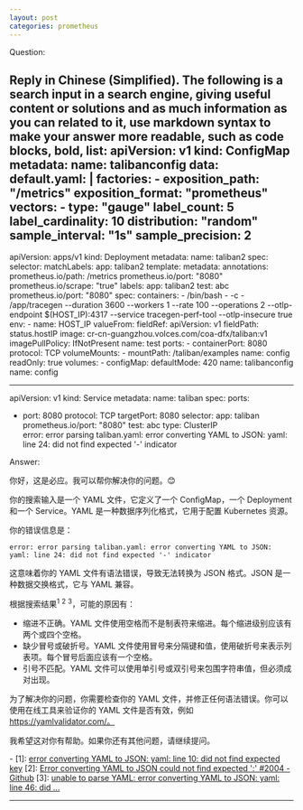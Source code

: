 ```yaml
---
layout: post
categories: prometheus
---
```

Question:

Reply in Chinese (Simplified).
The following is a search input in a search engine, giving useful content or solutions and as much information as you can related to it, use markdown syntax to make your answer more readable, such as code blocks, bold, list:
apiVersion: v1
kind: ConfigMap
metadata:
  name: talibanconfig
data:
  default.yaml: |
    factories:
      - exposition_path: "/metrics"
        exposition_format: "prometheus"
        vectors:
          - type: "gauge"
            label_count: 5
            label_cardinality: 10
            distribution: "random"
            sample_interval: "1s"
            sample_precision: 2
---
apiVersion: apps/v1
kind: Deployment
metadata:
  name: taliban2
spec:
  selector:
    matchLabels:
      app: taliban2
  template:
    metadata:
      annotations:
        prometheus.io/path: /metrics
        prometheus.io/port: "8080"
        prometheus.io/scrape: "true"
      labels:
        app: taliban2
        test: abc
        prometheus.io/port: "8080"
    spec:
      containers:
        - /bin/bash
        - -c
        - /app/tracegen --duration 3600 --workers 1 --rate 100 --operations 2 --otlp-endpoint
          $(HOST_IP):4317         --service tracegen-perf-tool --otlp-insecure true
        env:
        - name: HOST_IP
          valueFrom:
            fieldRef:
              apiVersion: v1
              fieldPath: status.hostIP
        image: cr-cn-guangzhou.volces.com/coa-dfx/taliban:v1
        imagePullPolicy: IfNotPresent
        name: test
        ports:
        - containerPort: 8080
          protocol: TCP
        volumeMounts:
        - mountPath: /taliban/examples
          name: config
          readOnly: true
      volumes:
      - configMap:
          defaultMode: 420
          name: talibanconfig
        name: config  
        
---
apiVersion: v1
kind: Service
metadata:
  name: taliban
spec:
  ports:
  - port: 8080
    protocol: TCP
    targetPort: 8080
  selector:
    app: taliban
    prometheus.io/port: "8080"
    test: abc
  type: ClusterIP            
error: error parsing taliban.yaml: error converting YAML to JSON: yaml: line 24: did not find expected '-' indicator

Answer:

你好，这是必应。我可以帮你解决你的问题。😊

你的搜索输入是一个 YAML 文件，它定义了一个 ConfigMap，一个 Deployment 和一个 Service。YAML 是一种数据序列化格式，它用于配置 Kubernetes 资源。

你的错误信息是：

`error: error parsing taliban.yaml: error converting YAML to JSON: yaml: line 24: did not find expected '-' indicator`

这意味着你的 YAML 文件有语法错误，导致无法转换为 JSON 格式。JSON 是一种数据交换格式，它与 YAML 兼容。

根据搜索结果<sup>1</sup> <sup>2</sup> <sup>3</sup>，可能的原因有：

- 缩进不正确。YAML 文件使用空格而不是制表符来缩进。每个缩进级别应该有两个或四个空格。
- 缺少冒号或破折号。YAML 文件使用冒号来分隔键和值，使用破折号来表示列表项。每个冒号后面应该有一个空格。
- 引号不匹配。YAML 文件可以使用单引号或双引号来包围字符串值，但必须成对出现。

为了解决你的问题，你需要检查你的 YAML 文件，并修正任何语法错误。你可以使用在线工具来验证你的 YAML 文件是否有效，例如 https://yamlvalidator.com/。

我希望这对你有帮助。如果你还有其他问题，请继续提问。

\-
\[1]: [error converting YAML to JSON: yaml: line 10: did not find expected key](https://unix.stackexchange.com/questions/556090/error-converting-yaml-to-json-yaml-line-10-did-not-find-expected-key)
\[2]: [Error converting YAML to JSON could not find expected ':' #2004 - Github](https://github.com/helm/helm/issues/2004)
\[3]: [unable to parse YAML: error converting YAML to JSON: yaml: line 46: did ...](https://github.com/helm/helm/issues/11271)

<hr/>

